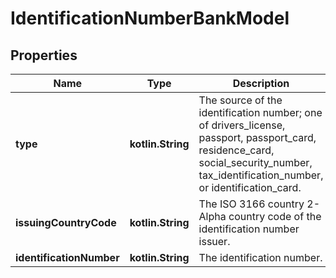 
# IdentificationNumberBankModel

## Properties
Name | Type | Description | Notes
------------ | ------------- | ------------- | -------------
**type** | **kotlin.String** | The source of the identification number; one of drivers_license, passport, passport_card, residence_card, social_security_number, tax_identification_number, or identification_card. | 
**issuingCountryCode** | **kotlin.String** | The ISO 3166 country 2-Alpha country code of the identification number issuer. | 
**identificationNumber** | **kotlin.String** | The identification number. | 



